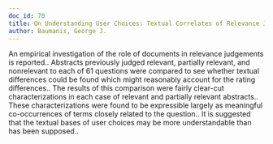 ```yaml
---
doc_id: 70
title: On Understanding User Choices: Textual Correlates of Relevance Judgements
author: Baumanis, George J.
---
```


An empirical investigation of the role of documents in relevance judgements
is reported.. Abstracts previously judged relevant, partially relevant, and 
nonrelevant to each of 61 questions were compared to see whether textual 
differences could be found which might reasonably account for the rating 
differences.. The results of this comparison were fairly clear-cut 
characterizations in each case of relevant and partially relevant abstracts.. 
These characterizations were found to be expressible largely as meaningful
co-occurrences of terms closely related to the question.. It is suggested that 
the textual bases of user choices may be more understandable than has been 
supposed..